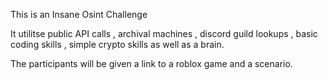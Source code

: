 This is an Insane Osint Challenge

It utilitse public API calls , archival machines , discord guild lookups , basic coding skills , simple crypto skills as well as a brain.

The participants will be given a link to a roblox game and a scenario. 
